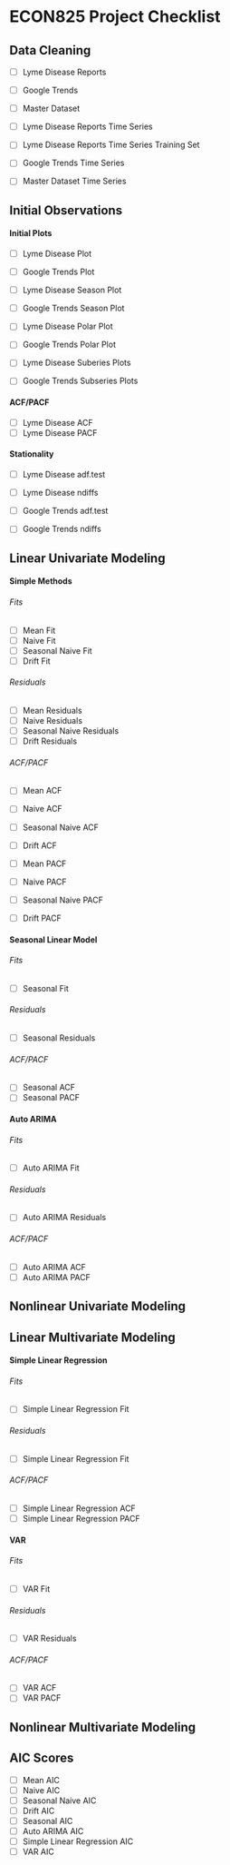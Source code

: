 # ECON825 Project Checklist

## Data Cleaning
- [ ] Lyme Disease Reports
- [ ] Google Trends
- [ ] Master Dataset

- [ ] Lyme Disease Reports Time Series
- [ ] Lyme Disease Reports Time Series Training Set
- [ ] Google Trends Time Series
- [ ] Master Dataset Time Series

## Initial Observations

#### Initial Plots
- [ ] Lyme Disease Plot
- [ ] Google Trends Plot

- [ ] Lyme Disease Season Plot
- [ ] Google Trends Season Plot

- [ ] Lyme Disease Polar Plot
- [ ] Google Trends Polar Plot

- [ ] Lyme Disease Suberies Plots
- [ ] Google Trends Subseries Plots

#### ACF/PACF
- [ ] Lyme Disease ACF
- [ ] Lyme Disease PACF

#### Stationality
- [ ] Lyme Disease adf.test
- [ ] Lyme Disease ndiffs

- [ ] Google Trends adf.test
- [ ] Google Trends ndiffs

## Linear Univariate Modeling

#### Simple Methods

###### Fits
- [ ] Mean Fit
- [ ] Naive Fit
- [ ] Seasonal Naive Fit
- [ ] Drift Fit

###### Residuals
- [ ] Mean Residuals
- [ ] Naive Residuals
- [ ] Seasonal Naive Residuals
- [ ] Drift Residuals

###### ACF/PACF
- [ ] Mean ACF
- [ ] Naive ACF
- [ ] Seasonal Naive ACF
- [ ] Drift ACF

- [ ] Mean PACF
- [ ] Naive PACF
- [ ] Seasonal Naive PACF
- [ ] Drift PACF

#### Seasonal Linear Model

###### Fits
- [ ] Seasonal Fit

###### Residuals
- [ ] Seasonal Residuals

###### ACF/PACF
- [ ] Seasonal ACF
- [ ] Seasonal PACF

#### Auto ARIMA

###### Fits
- [ ] Auto ARIMA Fit

###### Residuals
- [ ] Auto ARIMA Residuals

###### ACF/PACF
- [ ] Auto ARIMA ACF
- [ ] Auto ARIMA PACF

## Nonlinear Univariate Modeling

## Linear Multivariate Modeling

#### Simple Linear Regression

###### Fits
- [ ] Simple Linear Regression Fit

###### Residuals
- [ ] Simple Linear Regression Fit

###### ACF/PACF
- [ ] Simple Linear Regression ACF
- [ ] Simple Linear Regression PACF

#### VAR

###### Fits
- [ ] VAR Fit

###### Residuals
- [ ] VAR Residuals

###### ACF/PACF
- [ ] VAR ACF
- [ ] VAR PACF

## Nonlinear Multivariate Modeling

## AIC Scores
- [ ] Mean AIC
- [ ] Naive AIC
- [ ] Seasonal Naive AIC
- [ ] Drift AIC
- [ ] Seasonal AIC
- [ ] Auto ARIMA AIC
- [ ] Simple Linear Regression AIC
- [ ] VAR AIC
